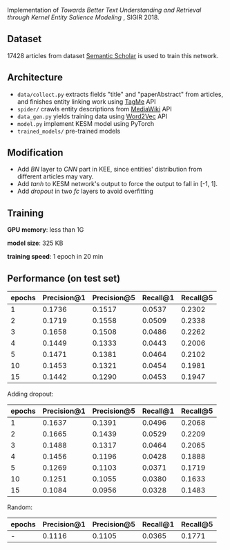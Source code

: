 Implementation of *Towards Better Text Understanding and Retrieval through Kernel Entity Salience Modeling* , SIGIR 2018.

## Dataset

17428 articles from dataset [Semantic Scholar](https://www.semanticscholar.org/) is used to train this network.

## Architecture

- `data/collect.py` extracts fields "title" and "paperAbstract" from articles, and finishes entity linking work using [TagMe](http://tagme.org/) API
- `spider/` crawls entity descriptions from [MediaWiki](https://www.wikidata.org/w/api.php) API
- `data_gen.py` yields training data using [Word2Vec](https://code.google.com/archive/p/word2vec/) API
- `model.py` implement KESM model using PyTorch
- `trained_models/` pre-trained models

## Modification

- Add *BN* layer to *CNN* part in KEE, since entities' distribution from different articles may vary.
- Add *tanh* to KESM network's output to force the output to fall in [-1, 1].
- Add *dropout* in two *fc* layers to avoid overfitting

## Training

**GPU memory**: less than 1G

**model size**: 325 KB

**training speed**: 1 epoch in 20 min

## Performance (on test set)

| epochs | Precision@1 | Precision@5 | Recall@1 | Recall@5 |
| ------ | ----------- | ----------- | -------- | -------- |
| 1      | 0.1736      | 0.1517      | 0.0537   | 0.2302   |
| 2      | 0.1719      | 0.1558      | 0.0509   | 0.2338   |
| 3      | 0.1658      | 0.1508      | 0.0486   | 0.2262   |
| 4      | 0.1449      | 0.1333      | 0.0443   | 0.2006   |
| 5      | 0.1471      | 0.1381      | 0.0464   | 0.2102   |
| 10     | 0.1453      | 0.1321      | 0.0454   | 0.1981   |
| 15     | 0.1442      | 0.1290      | 0.0453   | 0.1947   |

Adding dropout:

| epochs | Precision@1 | Precision@5 | Recall@1 | Recall@5 |
| ------ | ----------- | ----------- | -------- | -------- |
| 1      | 0.1637      | 0.1391      | 0.0496   | 0.2068   |
| 2      | 0.1665      | 0.1439      | 0.0529   | 0.2209   |
| 3      | 0.1488      | 0.1317      | 0.0464   | 0.2065   |
| 4      | 0.1456      | 0.1196      | 0.0428   | 0.1888   |
| 5      | 0.1269      | 0.1103      | 0.0371   | 0.1719   |
| 10     | 0.1251      | 0.1055      | 0.0380   | 0.1633   |
| 15     | 0.1084      | 0.0956      | 0.0328   | 0.1483   |

Random:

| epochs | Precision@1 | Precision@5 | Recall@1 | Recall@5 |
| ------ | ----------- | ----------- | -------- | -------- |
| -      | 0.1116      | 0.1105      | 0.0365   | 0.1771   |

